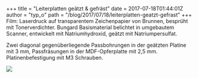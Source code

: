 +++
title = "Leiterplatten geätzt & gefräst"
date = 2017-07-18T01:44:01Z
author = "typ_o"
path = "/blog/2017/07/18/leiterplatten-geatzt-gefrast"
+++
Film: Laserdruck auf transparentem Zeichenpapier von Brunnen, besprüht
mit Tonerverdichter. Bungard Basismaterial belichtet in umgebautem
Scanner, entwickelt mit Natriumhydroxid, geätzt mit Natriumpersulfat.

Zwei diagonal gegenüberliegende Passbohrungen in der geätzten Platine
mit 3 mm, Passfräsungen in der MDF-Opferplatte mit 2,5 mm.
Platinenbefestigung mit M3 Schrauben.  
  
[![](https://flipdot.org/blog/uploads/20170716_193339.serendipityThumb.jpg)](https://flipdot.org/blog/uploads/20170716_193339.jpg)
